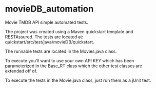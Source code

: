 # movieDB_automation

Movie TMDB API simple automated tests.

The project was created using a Maven quickstart template and RESTAssured.
The tests are located at: quickstart/src/test/java/movieDB/quickstart.

The runnable tests are located in the Movies.java class. 

To execute you'll want to use your own API KEY which has been parameterized in the Base_RT class which the other 
test classes are extended off of.

To execute the tests in the Movie.java class, just run them as a jUnit test.
